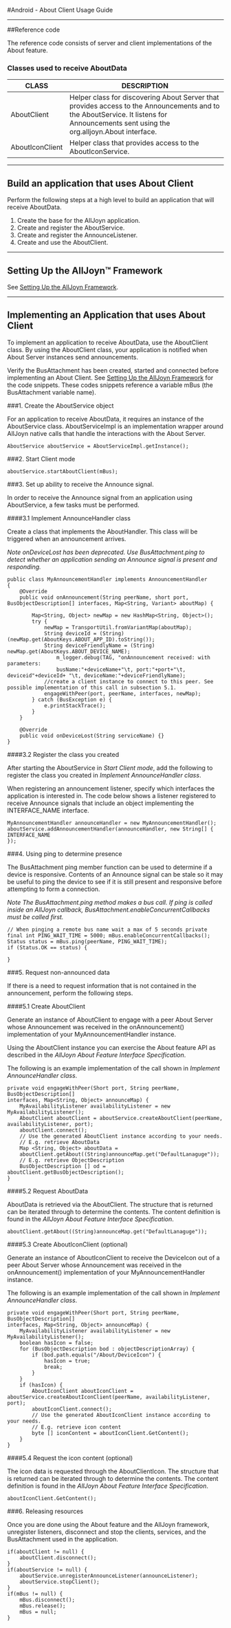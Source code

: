 #Android - About Client Usage Guide

-----
##Reference code

The reference code consists of server and client implementations of the About feature.

### Classes used to receive AboutData

| CLASS  | DESCRIPTION |
|---|---|
| AboutClient | Helper class for discovering About Server that provides access to the Announcements and to the AboutService. It listens for Announcements sent using the org.alljoyn.About interface. |
| AboutIconClient | Helper class that provides access to the AboutIconService. |

-----

## Build an application that uses About Client

Perform the following steps at a high level to build an application that will receive AboutData.

1. Create the base for the AllJoyn application.
2. Create and register the AboutService.
3. Create and register the AnnounceListener.
4. Create and use the AboutClient.

-----

## Setting Up the AllJoyn&trade; Framework

See [Setting Up the AllJoyn Framework][android_setting_up_the_alljoyn_framework].

-----

## Implementing an Application that uses About Client

To implement an application to receive AboutData, use the AboutClient class. By using the AboutClient class, your application is notified when About Server instances send announcements.

Verify the BusAttachment has been created, started and connected before implementing an About Client. See [Setting Up the AllJoyn Framework][android_setting_up_the_alljoyn_framework] for the code snippets. These codes snippets reference a variable mBus (the BusAttachment variable name).

###1. Create the AboutService object

For an application to receive AboutData, it requires an instance of the AboutService class. AboutServiceImpl is an implementation wrapper around AllJoyn native calls that handle the interactions with the About Server.

```
AboutService aboutService = AboutServiceImpl.getInstance();
```

###2. Start Client mode
```
aboutService.startAboutClient(mBus);
```

###3. Set up ability to receive the Announce signal.

In order to receive the Announce signal from an application using AboutService, a few tasks must be performed.

####3.1 Implement AnnounceHandler class

Create a class that implements the AboutHandler. This class will be triggered when an announcement arrives.

*Note	onDeviceLost has been deprecated. Use BusAttachment.ping to detect whether an application sending an Announce signal is present and responding.*

```
public class MyAnnouncementHandler implements AnnouncementHandler
{
    @Override
    public void onAnnouncement(String peerName, short port, BusObjectDescription[] interfaces, Map<String, Variant> aboutMap) {
    
        Map<String, Object> newMap = new HashMap<String, Object>();
        try {
            newMap = TransportUtil.fromVariantMap(aboutMap);
            String deviceId = (String) (newMap.get(AboutKeys.ABOUT_APP_ID).toString());
            String deviceFriendlyName = (String) newMap.get(AboutKeys.ABOUT_DEVICE_NAME);
                m_logger.debug(TAG, "onAnnouncement received: with parameters:
                busName:"+deviceName+"\t, port:"+port+"\t, deviceid"+deviceId+ "\t, deviceName:"+deviceFriendlyName);
            //create a client instance to connect to this peer. See possible implementation of this call in subsection 5.1.
            engageWithPeer(port, peerName, interfaces, newMap);
        } catch (BusException e) {
            e.printStackTrace();
        }
    }

    @Override
    public void onDeviceLost(String serviceName) {}
}
```

####3.2 Register the class you created

After starting the AboutService in *Start Client mode*, add the following to register the class you created in *Implement AnnounceHandler class*.

When registering an announcement listener, specify which interfaces the application is interested in. The code below shows a listener registered to receive Announce signals that include an object implementing the INTERFACE_NAME interface.

```
MyAnnouncementHandler announceHandler = new MyAnnouncementHandler();
aboutService.addAnnouncementHandler(announceHandler, new String[] { INTERFACE_NAME
});
```

###4. Using ping to determine presence

The BusAttachment ping member function can be used to determine if a device is responsive. Contents of an Announce signal can be stale so it may be useful to ping the device to see if it is still present and responsive before attempting to form a connection.

*Note	The BusAttachment.ping method makes a bus call. If ping is called inside an AllJoyn callback, BusAttachment.enableConcurrentCallbacks must be called first.*

```
// When pinging a remote bus name wait a max of 5 seconds private final int PING_WAIT_TIME = 5000; mBus.enableConcurrentCallbacks();
Status status = mBus.ping(peerName, PING_WAIT_TIME);
if (Status.OK == status) {

}

```

###5. Request non-announced data

If there is a need to request information that is not contained in the announcement, perform the following steps.

####5.1 Create AboutClient

Generate an instance of AboutClient to engage with a peer About Server whose Announcement was received in the onAnnouncement() implementation of your MyAnnouncementHandler instance.

Using the AboutClient instance you can exercise the About feature API as described in the
*AllJoyn About Feature Interface Specification*.

The following is an example implementation of the call shown in *Implement AnnounceHandler class*.

```
private void engageWithPeer(Short port, String peerName, BusObjectDescription[]
interfaces, Map<String, Object> announceMap) { 
    MyAvailabilityListener availabilityListener = new MyAvailabilityListener();
    AboutClient aboutClient = aboutService.createAboutClient(peerName, availabilityListener, port);
    aboutClient.connect();
    // Use the generated AboutClient instance according to your needs.
    // E.g. retrieve AboutData
    Map <String, Object> aboutData =
    aboutClient.getAbout((String)announceMap.get("DefaultLanaguge"));
    // E.g. retrieve ObjectDescription
    BusObjectDescription [] od = aboutClient.getBusObjectDescription();
}
```

####5.2 Request AboutData

AboutData is retrieved via the AboutClient. The structure that is returned can be iterated through to determine the contents. The content definition is found in the *AllJoyn About Feature Interface Specification*.

```
aboutClient.getAbout((String)announceMap.get("DefaultLanaguge"));
```

####5.3 Create AboutIconClient (optional)

Generate an instance of AboutIconClient to receive the DeviceIcon out of a peer About Server whose Announcement was received in the onAnnouncement() implementation of your MyAnnouncementHandler instance.

The following is an example implementation of the call shown in *Implement AnnounceHandler class*.

```
private void engageWithPeer(Short port, String peerName, BusObjectDescription[]
interfaces, Map<String, Object> announceMap) {
    MyAvailabilityListener availabilityListener = new MyAvailabilityListener();
    boolean hasIcon = false;
    for (BusObjectDescription bod : objectDescriptionArray) {
        if (bod.path.equals("/About/DeviceIcon") {
            hasIcon = true;
            break;
        }
    }
    if (hasIcon) {
        AboutIconClient aboutIconClient = aboutService.createAboutIconClient(peerName, availabilityListener, port);
        aboutIconClient.connect();
        // Use the generated AboutIconClient instance according to your needs.
        // E.g. retrieve icon content
        byte [] iconContent = aboutIconClient.GetContent();
    }
}
```

####5.4 Request the icon content (optional)

The icon data is requested through the AboutClientIcon. The structure that is returned can be iterated through to determine the contents. The content definition is found in the *AllJoyn About Feature Interface Specification*.

```
aboutIconClient.GetContent();
```

###6. Releasing resources

Once you are done using the About feature and the AllJoyn framework, unregister listeners, disconnect and stop the clients, services, and the BusAttachment used in the application.

```
if(aboutClient != null) {
    aboutClient.disconnect();
}
if(aboutService != null) {
    aboutService.unregisterAnnounceListener(announceListener); 
    aboutService.stopClient();
}
if(mBus != null) {
    mBus.disconnect();
    mBus.release();
    mBus = null;
}
```

[android_setting_up_the_alljoyn_framework]: /develop/api-guides/android/about/android_setting_up_the_alljoyn_framework
